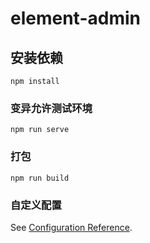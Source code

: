 # element-admin

## 安装依赖
```
npm install
```

### 变异允许测试环境
```
npm run serve
```

### 打包
```
npm run build
```

### 自定义配置
See [Configuration Reference](https://cli.vuejs.org/config/).
